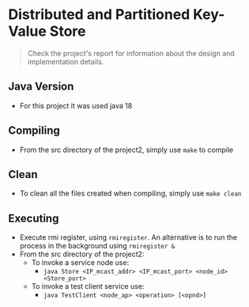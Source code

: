 # Distributed and Partitioned Key-Value Store
>Check the project's report for information about the design and implementation details.

## Java Version
- For this project it was used java 18

## Compiling
- From the src directory of the project2, simply use `make` to compile

## Clean
- To clean all the files created when compiling, simply use `make clean`

## Executing
- Execute rmi register, using `rmiregister`. An alternative is to run the process in the background using `rmiregister &`
- From the src directory of the project2:
  - To invoke a service node use:
    - `java Store <IP_mcast_addr> <IP_mcast_port> <node_id> <Store_port>`
  - To invoke a test client service use:
    - `java TestClient <node_ap> <operation> [<opnd>]`
